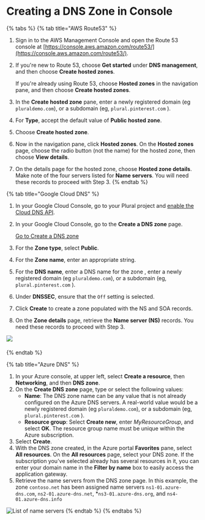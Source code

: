# Creating a DNS Zone in Console

{% tabs %}
{% tab title="AWS Route53" %}
1. Sign in to the AWS Management Console and open the Route 53 console at [https://console.aws.amazon.com/route53/](https://console.aws.amazon.com/route53/).
2.  If you're new to Route 53, choose **Get started** under **DNS management**, and then choose **Create hosted zones**.

    If you're already using Route 53, choose **Hosted zones** in the navigation pane, and then choose **Create hosted zones**.
3. In the **Create hosted zone** pane, enter a newly registered domain (eg `pluraldemo.com`), or a subdomain (eg, `plural.pinterest.com` ).
4. For **Type**, accept the default value of **Public hosted zone**.
5. Choose **Create hosted zone**.
6. Now in the navigation pane, click **Hosted zones**. On the **Hosted zones** page, choose the radio button (not the name) for the hosted zone, then choose **View details**.
7. On the details page for the hosted zone, choose **Hosted zone details**. Make note of the four servers listed for **Name servers**. You will need these records to proceed with Step 3.
{% endtab %}

{% tab title="Google Cloud DNS" %}
1. In your Google Cloud Console, go to your Plural project and [enable the Cloud DNS API](https://console.cloud.google.com/flows/enableapi?apiid=dns&\_ga=2.143906805.1313565175.1629139974-335821397.1624570886).
2.  In your Google Cloud Console, go to the **Create a DNS zone** page.

    [Go to Create a DNS zone](https://console.cloud.google.com/networking/dns/zones/\~new)
3. For the **Zone type**, select **Public**.
4. For the **Zone name**, enter an appropriate string.
5. For the **DNS name**, enter a DNS name for the zone , enter a newly registered domain (eg `pluraldemo.com`), or a subdomain (eg, `plural.pinterest.com` ).
6. Under **DNSSEC**, ensure that the `Off` setting is selected.
7. Click **Create** to create a zone populated with the NS and SOA records.
8. On the **Zone details** page, retrieve the **Name server (NS)** records. You need these records to proceed with Step 3.

![](<../../.gitbook/assets/Screen Shot 2021-08-18 at 12.39.37 PM.png>)

####
{% endtab %}

{% tab title="Azure DNS" %}
1. In your Azure console, at upper left, select **Create a resource**, then **Networking**, and then **DNS zone**.
2. On the **Create DNS zone** page, type or select the following values:
   * **Name**: The DNS zone name can be any value that is not already configured on the Azure DNS servers. A real-world value would be a newly registered domain (eg `pluraldemo.com`), or a subdomain (eg, `plural.pinterest.com` ).
   * **Resource group**: Select **Create new**, enter _MyResourceGroup_, and select **OK**. The resource group name must be unique within the Azure subscription.
3. Select **Create**.
4. With the DNS zone created, in the Azure portal **Favorites** pane, select **All resources**. On the **All resources** page, select your DNS zone. If the subscription you've selected already has several resources in it, you can enter your domain name in the **Filter by name** box to easily access the application gateway.
5. Retrieve the name servers from the DNS zone page. In this example, the zone `contoso.net` has been assigned name servers `ns1-01.azure-dns.com`, `ns2-01.azure-dns.net`, \*`ns3-01.azure-dns.org`, and `ns4-01.azure-dns.info`

![List of name servers](https://docs.microsoft.com/en-us/azure/dns/media/dns-delegate-domain-azure-dns/viewzonens500.png)
{% endtab %}
{% endtabs %}
